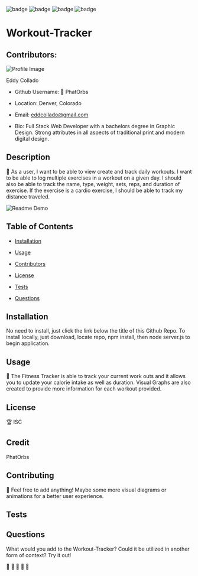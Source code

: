 
  

  ![badge](https://img.shields.io/github/languages/count/PhatOrbs/Workout-Tracker)
  ![badge](https://img.shields.io/github/languages/top/PhatOrbs/Workout-Tracker)
  ![badge](https://img.shields.io/badge/Generated%20By%3A-README.MD%20Generator-brightgreen)
  ![badge](https://img.shields.io/badge/build-passing-blueviolet)
  

  # Workout-Tracker

  ## Contributors:

  ![Profile Image](https://avatars3.githubusercontent.com/u/55727894?v=4)

  Eddy Collado

  * Github Username: :pizza: PhatOrbs

  * Location: Denver, Colorado

  * Email: eddcollado@gmail.com 

  * Bio: Full Stack Web Developer with a bachelors degree in Graphic Design. Strong attributes in all aspects of traditional print and modern digital design.

  ## Description 

  :cake: As a user, I want to be able to view create and track daily workouts. I want to be able to log multiple exercises in a workout on a given day. I should also be able to track the name, type, weight, sets, reps, and duration of exercise. If the exercise is a cardio exercise, I should be able to track my distance traveled.

  ![Readme Demo](/FitnessTracker.gif)

  ## Table of Contents 

  * [Installation](#installation) 

  * [Usage](#usage) 

  * [Contributors](#contributors) 

  * [License](#license) 

  * [Tests](#tests) 

  * [Questions](#questions) 

  ## Installation 

  No need to install, just click the link below the title of this Github Repo. To install locally, just download, locate repo, npm install, then node server.js to begin application. 

  ## Usage 

  :bacon: The Fitness Tracker is able to track your current work outs and it allows you to update your calorie intake as well as duration. Visual Graphs are also created to provide more information for each workout provided. 

  ## License 

  :trophy: ISC 

  ## Credit 

  PhatOrbs 

  ## Contributing 

  :scorpion: Feel free to add anything! Maybe some more visual diagrams or animations for a better user experience. 

  ## Tests 

   

  ## Questions 

  What would you add to the Workout-Tracker? Could it be utilized in another form of context? Try it out! 

  :key: :key: :key: :key: :key: 


